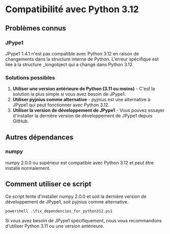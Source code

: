 # Compatibilité avec Python 3.12

## Problèmes connus

### JPype1
JPype1 1.4.1 n'est pas compatible avec Python 3.12 en raison de changements dans la structure interne de Python.
L'erreur spécifique est liée à la structure _longobject qui a changé dans Python 3.12.

### Solutions possibles

1. **Utiliser une version antérieure de Python (3.11 ou moins)** - C'est la solution la plus simple si vous avez besoin de JPype1.
2. **Utiliser pyjnius comme alternative** - pyjnius est une alternative à JPype1 qui peut fonctionner avec Python 3.12.
3. **Utiliser la version de développement de JPype1** - Vous pouvez essayer d'installer la dernière version de développement de JPype1 depuis GitHub.

## Autres dépendances

### numpy
numpy 2.0.0 ou supérieur est compatible avec Python 3.12 et peut être installé normalement.

## Comment utiliser ce script

Ce script tente d'installer numpy 2.0.0 et soit la dernière version de développement de JPype1, soit pyjnius comme alternative.

`powershell
.\fix_dependencies_for_python312.ps1
`

Si vous avez besoin de JPype1 spécifiquement, nous vous recommandons d'utiliser Python 3.11 ou une version antérieure.
